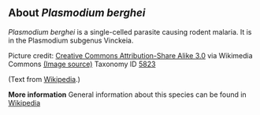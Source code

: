 **About *Plasmodium berghei***
-------------------------
*Plasmodium berghei* is a single-celled parasite causing rodent 
malaria. It is in the Plasmodium subgenus Vinckeia.


Picture credit: [Creative Commons Attribution-Share Alike 3.0](http://creativecommons.org/licenses/by-sa/3.0/) via Wikimedia Commons [(Image source)](https://en.wikipedia.org/wiki/File:Berghei_01.png)
Taxonomy ID [5823](https://www.uniprot.org/taxonomy/5823)

(Text from [Wikipedia](https://en.wikipedia.org/).)

**More information**
General information about this species can be found in [Wikipedia](https://en.wikipedia.org/wiki/Plasmodium_berghei)
